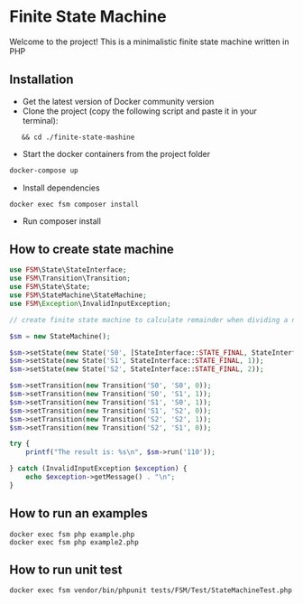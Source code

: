 # Finite State Machine

Welcome to the project!
This is a minimalistic finite state machine written in PHP

## Installation
* Get the latest version of Docker community version
* Clone the project (copy the following script and paste it in your terminal):
```git clone https://github.com/ruslan-g/finite-state-mashine finite-state-mashine \
   && cd ./finite-state-mashine
```
* Start the docker containers from the project folder
```bash
docker-compose up
```
* Install dependencies
```
docker exec fsm composer install
```
* Run composer install

## How to create state machine

```php
use FSM\State\StateInterface;
use FSM\Transition\Transition;
use FSM\State\State;
use FSM\StateMachine\StateMachine;
use FSM\Exception\InvalidInputException;

// create finite state machine to calculate remainder when dividing a number by 3

$sm = new StateMachine();

$sm->setState(new State('S0', [StateInterface::STATE_FINAL, StateInterface::STATE_INITIAL], 0));
$sm->setState(new State('S1', StateInterface::STATE_FINAL, 1));
$sm->setState(new State('S2', StateInterface::STATE_FINAL, 2));

$sm->setTransition(new Transition('S0', 'S0', 0));
$sm->setTransition(new Transition('S0', 'S1', 1));
$sm->setTransition(new Transition('S1', 'S0', 1));
$sm->setTransition(new Transition('S1', 'S2', 0));
$sm->setTransition(new Transition('S2', 'S2', 1));
$sm->setTransition(new Transition('S2', 'S1', 0));

try {
	printf("The result is: %s\n", $sm->run('110'));

} catch (InvalidInputException $exception) {
	echo $exception->getMessage() . "\n";
}
```

## How to run an examples
```
docker exec fsm php example.php
docker exec fsm php example2.php
```
## How to run unit test
```
docker exec fsm vendor/bin/phpunit tests/FSM/Test/StateMachineTest.php
```